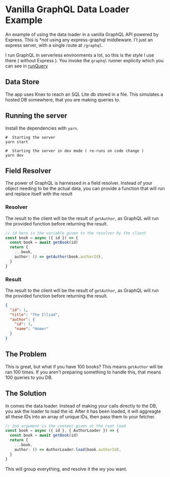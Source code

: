# Vanilla GraphQL Data Loader Example

An example of using the data loader in a vanilla GraphQL API powered by Express. This is \*_not_ using any express-graphql middleware. I't just an express server, with a single route at `/graphql`.

I run GraphQL in serverless environments a lot, so this is the style I use there ( without Express ). You invoke the `graphql` runner explicity which you can see in [runQuery](./src/runQuery.ts)

## Data Store

The app uses Knex to reach an SQL Lite db stored in a file. This simulates a hosted DB somewhere, that you are making queries to.

## Running the server

Install the dependencies with `yarn`.

```shell
#  Starting the server
yarn start
```

```shell
#  Starting the server in dev mode ( re-runs on code change )
yarn dev
```

## Field Resolver

The power of GraphQL is harnessed in a field resolver. Instead of your object needing to be the actual data, you can provide a function that will run and replace itself with the result

### Resolver

The result to the client will be the result of `getAuthor`, as GraphQL will run the provided function before returning the result.

```ts
// id here is the variable given to the resolver by the client
const book = async ({ id }) => {
  const book = await getBook(id)
  return {
    ...book,
    author: () => getAuthor(book.authorId),
  }
}
```

### Result

The result to the client will be the result of `getAuthor`, as GraphQL will run the provided function before returning the result.

```json
{
  "id": 1,
  "title": "The Illiad",
  "author": {
    "id": 1,
    "name": "Homer"
  }
}
```

## The Problem

This is great, but what if you have 100 books? This means `getAuthor` will be ran 100 times. If you aren't preparing something to handle this, that means 100 queries to you DB.

## The Solution

In comes the data loader. Instead of making your calls directly to the DB, you ask the loader to load the id. After it has been loaded, it will aggreagte all these IDs into an array of unique IDs, then pass them to your fetcher.

```ts
// 2nd argument is the context given at the root load
const book = async ({ id }, { AuthorLoader }) => {
  const book = await getBook(id)
  return {
    ...book,
    author: () => AuthorLoader.load(book.authorId),
  }
}
```

This will group everything, and resolve it the wy you want.
